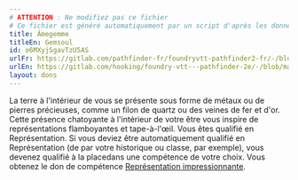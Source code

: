 ```yaml
---
# ATTENTION : Ne modifiez pas ce fichier
# Ce fichier est généré automatiquement par un script d'après les données du module Foundry VTT officiel et de sa traduction
title: Âmegemme
titleEn: Gemsoul
id: o6MXyjSgavTzU5AS
urlFr: https://gitlab.com/pathfinder-fr/foundryvtt-pathfinder2-fr/-/blob/master/data/feats/o6MXyjSgavTzU5AS.htm
urlEn: https://gitlab.com/hooking/foundry-vtt---pathfinder-2e/-/blob/master/packs/data/feats.db/gemsoul.json
layout: dons
---
```

La terre à l'intérieur de vous se présente sous forme de métaux ou de pierres précieuses, comme un filon de quartz ou des veines de fer et d'or. Cette présence chatoyante à l'intérieur de votre être vous inspire de représentations flamboyantes et tape-à-l'œil. Vous êtes qualifié en Représentation. Si vous deviez être automatiquement qualifié en Représentation (de par votre historique ou classe, par exemple), vous devenez qualifié à la placedans une compétence de votre choix. Vous obtenez le don de compétence [Représentation impressionnante](représentation-impressionnante.html).

